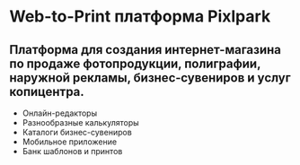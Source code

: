 # Web-to-Print платформа Pixlpark
## Платформа для создания интернет-магазина по продаже фотопродукции, полиграфии, наружной рекламы, бизнес‑сувениров и услуг копицентра.
- Онлайн-редакторы
- Разнообразные калькуляторы
- Каталоги бизнес-сувениров
- Мобильное приложение
- Банк шаблонов и принтов
